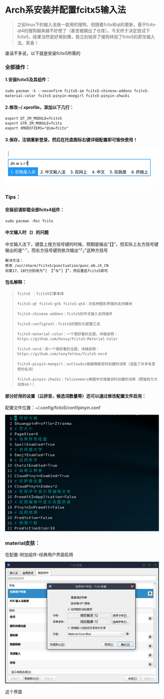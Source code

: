# Arch系安装并配置fcitx5输入法

> ​		之前linux下的输入法我一直用的搜狗，但随着fcitx和qt的更新，基于fcitx-qt4的搜狗越来越不好使了（甚至被踢出了仓库）。今天终于决定尝试下fcitx5，结果当然是好用到爆，我立刻抛弃了搜狗转投了fcitx5的原生输入法。真香！

 废话不多说，以下就是安装fcitx5所需的
### 全部操作：

#### 1.安装fcitx5及其组件：

```shell
sudo pacman -S --noconfirm fcitx5-im fcitx5-chinese-addons fcitx5-material-color fcitx5-pinyin-moegirl fcitx5-pinyin-zhwiki
```

#### 2.修改~/.xprofile，添加以下几行：

```shell
export QT_IM_MODULE=fcitx5
export GTK_IM_MODULE=fcitx
export XMODIFIERS="@im=fcitx"
```

#### 3.保存，注销重新登录，然后在托盘图标右键详细配置即可愉快使用！

![](/pic/2.1.png)



### Tips：

#### 安装前请卸载全部fcitx4组件：

```shell
sudo pacman -Rsc fcitx
```

#### 中文输入时 `【】` 的问题 
中文输入法下，键盘上按方括号键的时候，预期是输出“【】”，但实际上左方括号键输出的是“·”，而右方括号键则依次输出“「」”这种方括号 
```shell
解决方法：
修改 /usr/share/fcitx5/punctuation/punc.mb.zh_CN
将第17、18行分别改为“[ 【”与“] 】”，然后重启fcitx5即可
```


#### 包名解释：

> ```
> fcitx5 ：fcitx5引擎本体
> 
> fcitx5-qt fcitx5-gtk fcitx5-qt4：对各种图形界面的支持模块
> 
> fcitx5-chinese-addons：fcitx5的中文输入支持插件
> 
> fcitx5-configtool：fcitx5的图形化配置工具
> 
> fcitx5-material-color：一个很好看的主题，详细说明：https://github.com/hosxy/Fcitx5-Material-Color
>
> fcitx5-nord：另一个很好看的主题，详细说明：https://github.com/tonyfettes/fcitx5-nord
> 
> fcitx5-pinyin-moegirl：outloudvi根据萌娘百科创建的词库（涵盖了许多有意思的名词）
> 
> fcitx5-pinyin-zhwiki：felixonmars根据中文维基百科创建的词库（肥猫百万大词库nb！）
> ```

#### 部分好用的设置（云拼音，候选词数量等）还可以通过修改配置文件启用：

配置文件位置：~/.config/fcitx5/conf/pinyin.conf 

![](/pic/2.2.png)

### material皮肤：

在配置-附加组件-经典用户界面启用

![](/pic/2.3.png)


这个界面